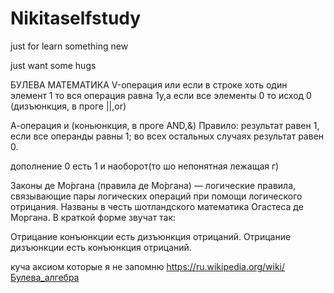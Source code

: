 # Nikitaselfstudy
just for learn something new

just want some hugs


БУЛЕВА МАТЕМАТИКА
V-операция или
если в строке хоть один элемент 1 то вся операция равна 1у,а если все элементы 0 то исход 0
(дизъюнкция, в проге ||,or)

А-операция и (коньюнкция, в проге AND,&)
Правило: результат равен 1, если все операнды равны 1; во всех остальных случаях результат равен 0.


дополнение 0 есть 1 и наоборот(то шо непонятная лежащая г)



Законы де Мо́ргана (правила де Мо́ргана) — логические правила, связывающие пары логических операций при помощи логического отрицания. Названы в честь шотландского математика Огастеса де Моргана. В краткой форме звучат так:

Отрицание конъюнкции есть дизъюнкция отрицаний.
Отрицание дизъюнкции есть конъюнкция отрицаний.


куча аксиом которые я не запомню
https://ru.wikipedia.org/wiki/Булева_алгебра
